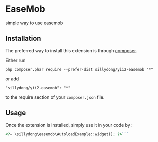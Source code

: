EaseMob
=======
simple way to use easemob

Installation
------------

The preferred way to install this extension is through [composer](http://getcomposer.org/download/).

Either run

```
php composer.phar require --prefer-dist sillydong/yii2-easemob "*"
```

or add

```
"sillydong/yii2-easemob": "*"
```

to the require section of your `composer.json` file.


Usage
-----

Once the extension is installed, simply use it in your code by  :

```php
<?= \sillydong\easemob\AutoloadExample::widget(); ?>```
